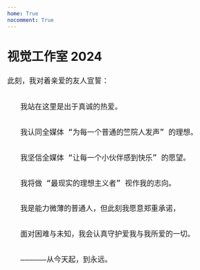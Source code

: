 ```yaml
---
home: True
nocomment: True
---
```


# 视觉工作室 2024

<div style="text-align: left; font-family: 'Noto Serif SC'; font-size: 1.2em; font-weight: 500; line-height: 2.5em; margin-bottom: 2em;" markdown="1">


此刻，我对着亲爱的友人宣誓：</br>

<pre>   我站在这里是出于真诚的热爱。</br></pre>

<pre>   我认同全媒体 “为每一个普通的竺院人发声” 的理想。</br></pre>
 
<pre>   我坚信全媒体 “让每一个小伙伴感到快乐” 的愿望。</br></pre>
 
<pre>   我将做 “最现实的理想主义者” 视作我的志向。</br></pre>
 
<pre>   我是能力微薄的普通人，但此刻我愿意郑重承诺，</br></pre>

<pre>   面对困难与未知，我会认真守护爱我与我所爱的一切。</br></pre>
 
<pre>   ——————从今天起，到永远。</pre>


</div>